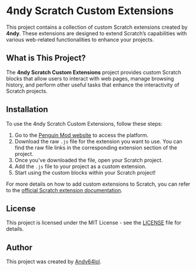 # 4ndy Scratch Custom Extensions

This project contains a collection of custom Scratch extensions created by **4ndy**. These extensions are designed to extend Scratch’s capabilities with various web-related functionalities to enhance your projects.

## What is This Project?

The **4ndy Scratch Custom Extensions** project provides custom Scratch blocks that allow users to interact with web pages, manage browsing history, and perform other useful tasks that enhance the interactivity of Scratch projects.

## Installation

To use the 4ndy Scratch Custom Extensions, follow these steps:

1. Go to the [Penguin Mod website](https://penguinmod.com) to access the platform.
2. Download the raw `.js` file for the extension you want to use. You can find the raw file links in the corresponding extension section of the project.
3. Once you've downloaded the file, open your Scratch project.
4. Add the `.js` file to your project as a custom extension.
5. Start using the custom blocks within your Scratch project!

For more details on how to add custom extensions to Scratch, you can refer to the [official Scratch extension documentation](https://www.scratch.mit.edu/).

## License

This project is licensed under the MIT License - see the [LICENSE](LICENSE) file for details.

## Author

This project was created by [Andy64lol](https://github.com/andy64lol).
